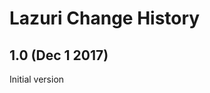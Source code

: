 Lazuri Change History
===============================

1.0 (Dec 1 2017)
-----------------
Initial version
